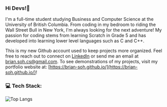 ### Hi Devs!👋
I'm a full-time student studying Business and Computer Science at the University of British Columbia. From coding in my bedroom to riding the Wall Street Bull in New York, I'm always looking for the next adventure! My passion for coding stems from learning Scratch in Grade 5 and has developed into learning lower level languages such as C and C++. 

This is my new Github account used to keep projects more organized. Feel free to reach out to connect on [LinkedIn](https://www.linkedin.com/in/brian-soh/) or send me an email at [brian.soh.cs@gmail.com](mailto:brian.soh.cs@gmail.com). To see demonstrations of my projects, visit my portfolio website at: [https://brian-soh.github.io/](https://brian-soh.github.io/)!

### 💻 Tech Stack:

![Top Langs](https://github-readme-stats.vercel.app/api/top-langs/?username=brian-soh&layout=compact&theme=aura_dark)

